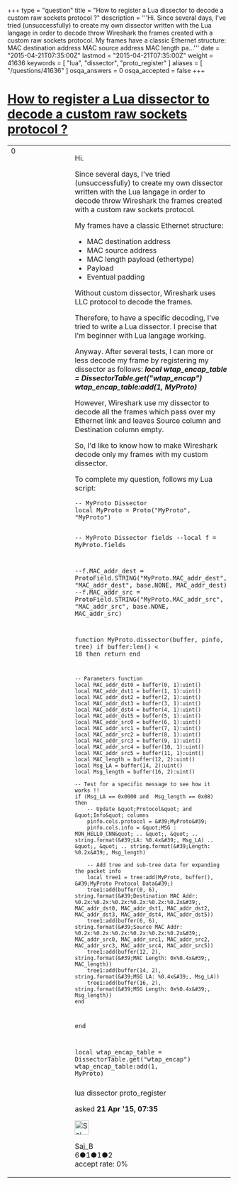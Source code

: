 +++
type = "question"
title = "How to register a Lua dissector to decode a custom raw sockets protocol ?"
description = '''Hi. Since several days, I&#x27;ve tried (unsuccessfully) to create my own dissector written with the Lua langage in order to decode throw Wireshark the frames created with a custom raw sockets protocol. My frames have a classic Ethernet structure:  MAC destination address MAC source address MAC length pa...'''
date = "2015-04-21T07:35:00Z"
lastmod = "2015-04-21T07:35:00Z"
weight = 41636
keywords = [ "lua", "dissector", "proto_register" ]
aliases = [ "/questions/41636" ]
osqa_answers = 0
osqa_accepted = false
+++

<div class="headNormal">

# [How to register a Lua dissector to decode a custom raw sockets protocol ?](/questions/41636/how-to-register-a-lua-dissector-to-decode-a-custom-raw-sockets-protocol)

</div>

<div id="main-body">

<div id="askform">

<table id="question-table" style="width:100%;"><colgroup><col style="width: 50%" /><col style="width: 50%" /></colgroup><tbody><tr class="odd"><td style="width: 30px; vertical-align: top"><div class="vote-buttons"><div id="post-41636-score" class="post-score" title="current number of votes">0</div><div id="favorite-count" class="favorite-count"></div></div></td><td><div id="item-right"><div class="question-body"><p>Hi.</p><p>Since several days, I've tried (unsuccessfully) to create my own dissector written with the Lua langage in order to decode throw Wireshark the frames created with a custom raw sockets protocol.</p><p>My frames have a classic Ethernet structure:</p><ul><li>MAC destination address</li><li>MAC source address</li><li>MAC length payload (ethertype)</li><li>Payload</li><li>Eventual padding</li></ul><p>Without custom dissector, Wireshark uses LLC protocol to decode the frames.</p><p>Therefore, to have a specific decoding, I've tried to write a Lua dissector. I precise that I'm beginner with Lua langage working.</p><p>Anyway. After several tests, I can more or less decode my frame by registering my dissector as follows: <strong><em>local wtap_encap_table = DissectorTable.get("wtap_encap") wtap_encap_table:add(1, MyProto)</em></strong></p><p>However, Wireshark use my dissector to decode all the frames which pass over my Ethernet link and leaves Source column and Destination column empty.</p><p>So, I'd like to know how to make Wireshark decode only my frames with my custom dissector.</p><p>To complete my question, follows my Lua script:</p><pre><code>-- MyProto Dissector
local MyProto = Proto(&quot;MyProto&quot;, &quot;MyProto&quot;)

-- MyProto Dissector fields
--local f = MyProto.fields

--f.MAC_addr_dest = ProtoField.STRING(&quot;MyProto.MAC_addr_dest&quot;, &quot;MAC_addr_dest&quot;, base.NONE, MAC_addr_dest)
--f.MAC_addr_src = ProtoField.STRING(&quot;MyProto.MAC_addr_src&quot;, &quot;MAC_addr_src&quot;, base.NONE, MAC_addr_src)

function MyProto.dissector(buffer, pinfo, tree)
    if buffer:len() &lt; 18 then
        return
    end

    -- Parameters function
    local MAC_addr_dst0 = buffer(0, 1):uint()
    local MAC_addr_dst1 = buffer(1, 1):uint()
    local MAC_addr_dst2 = buffer(2, 1):uint()
    local MAC_addr_dst3 = buffer(3, 1):uint()
    local MAC_addr_dst4 = buffer(4, 1):uint()
    local MAC_addr_dst5 = buffer(5, 1):uint()
    local MAC_addr_src0 = buffer(6, 1):uint()
    local MAC_addr_src1 = buffer(7, 1):uint()
    local MAC_addr_src2 = buffer(8, 1):uint()
    local MAC_addr_src3 = buffer(9, 1):uint()
    local MAC_addr_src4 = buffer(10, 1):uint()
    local MAC_addr_src5 = buffer(11, 1):uint()
    local MAC_length = buffer(12, 2):uint()
    local Msg_LA = buffer(14, 2):uint()
    local Msg_length = buffer(16, 2):uint()

    -- Test for a specific message to see how it works !! 
    if (Msg_LA == 0x0000 and  Msg_length == 0x08) then
        -- Update &quot;Protocol&quot; and &quot;Info&quot; columns
        pinfo.cols.protocol = &#39;MyProto&#39;
        pinfo.cols.info = &quot;MSG : MON_HELLO_CNN&quot; .. &quot;, &quot; .. string.format(&#39;LA: %0.4x&#39;, Msg_LA) .. &quot;, &quot; .. string.format(&#39;Length: %0.2x&#39;, Msg_length)

        -- Add tree and sub-tree data for expanding the packet info
        local tree1 = tree:add(MyProto, buffer(), &#39;MyProto Protocol Data&#39;)
        tree1:add(buffer(0, 6), string.format(&#39;Destination MAC Addr: %0.2x:%0.2x:%0.2x:%0.2x:%0.2x:%0.2x&#39;, MAC_addr_dst0, MAC_addr_dst1, MAC_addr_dst2, MAC_addr_dst3, MAC_addr_dst4, MAC_addr_dst5))
        tree1:add(buffer(6, 6), string.format(&#39;Source MAC Addr: %0.2x:%0.2x:%0.2x:%0.2x:%0.2x:%0.2x&#39;, MAC_addr_src0, MAC_addr_src1, MAC_addr_src2, MAC_addr_src3, MAC_addr_src4, MAC_addr_src5))
        tree1:add(buffer(12, 2), string.format(&#39;MAC Length: 0x%0.4x&#39;, MAC_length))
        tree1:add(buffer(14, 2), string.format(&#39;MSG LA: %0.4x&#39;, Msg_LA))
        tree1:add(buffer(16, 2), string.format(&#39;MSG Length: 0x%0.4x&#39;, Msg_length))
    end
end

local wtap_encap_table = DissectorTable.get(&quot;wtap_encap&quot;)
wtap_encap_table:add(1, MyProto)</code></pre></div><div id="question-tags" class="tags-container tags">lua dissector proto_register</div><div id="question-controls" class="post-controls"></div><div class="post-update-info-container"><div class="post-update-info post-update-info-user"><p>asked <strong>21 Apr '15, 07:35</strong></p><img src="https://secure.gravatar.com/avatar/b241d4f9dd8837794694ef84d554e740?s=32&amp;d=identicon&amp;r=g" class="gravatar" width="32" height="32" alt="Saj_B&#39;s gravatar image" /><p>Saj_B<br />
<span class="score" title="6 reputation points">6</span><span title="1 badges"><span class="badge1">●</span><span class="badgecount">1</span></span><span title="1 badges"><span class="silver">●</span><span class="badgecount">1</span></span><span title="2 badges"><span class="bronze">●</span><span class="badgecount">2</span></span><br />
<span class="accept_rate" title="Rate of the user&#39;s accepted answers">accept rate:</span> <span title="Saj_B has no accepted answers">0%</span></p></div></div><div id="comments-container-41636" class="comments-container"></div><div id="comment-tools-41636" class="comment-tools"></div><div class="clear"></div><div id="comment-41636-form-container" class="comment-form-container"></div><div class="clear"></div></div></td></tr></tbody></table>

</div>

</div>

